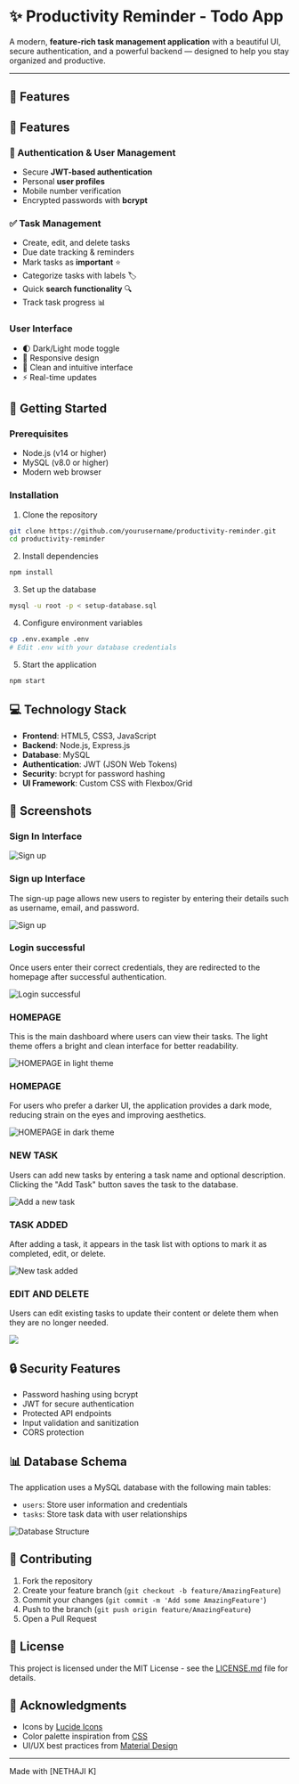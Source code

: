 # ✨ Productivity Reminder - Todo App  

A modern, **feature-rich task management application** with a beautiful UI, secure authentication, and a powerful backend — designed to help you stay organized and productive.  

---

## 🌟 Features  


## 🌟 Features

### 🔐 Authentication & User Management  
- Secure **JWT-based authentication**  
- Personal **user profiles**  
- Mobile number verification  
- Encrypted passwords with **bcrypt**

  
### ✅ Task Management  
- Create, edit, and delete tasks  
- Due date tracking & reminders  
- Mark tasks as **important** ⭐  
- Categorize tasks with labels 🏷️  
- Quick **search functionality** 🔍  
- Track task progress 📊  

### User Interface
- 🌓 Dark/Light mode toggle
- 📱 Responsive design
- 🎯 Clean and intuitive interface
- ⚡ Real-time updates


## 🚀 Getting Started

### Prerequisites
- Node.js (v14 or higher)
- MySQL (v8.0 or higher)
- Modern web browser

### Installation

1. Clone the repository
```bash
git clone https://github.com/yourusername/productivity-reminder.git
cd productivity-reminder
```

2. Install dependencies
```bash
npm install
```

3. Set up the database
```bash
mysql -u root -p < setup-database.sql
```

4. Configure environment variables
```bash
cp .env.example .env
# Edit .env with your database credentials
```

5. Start the application
```bash
npm start
```

## 💻 Technology Stack

- **Frontend**: HTML5, CSS3, JavaScript
- **Backend**: Node.js, Express.js
- **Database**: MySQL
- **Authentication**: JWT (JSON Web Tokens)
- **Security**: bcrypt for password hashing
- **UI Framework**: Custom CSS with Flexbox/Grid

## 📱 Screenshots

### Sign In Interface
![Sign up](https://github.com/XNethaji/To-do-list/blob/main/Screenshot%202025-03-13%20042117.png)

### Sign up Interface
The sign-up page allows new users to register by entering their details such as username, email, and password.  

![Sign up](https://github.com/XNethaji/To-do-list/blob/main/Screenshot%202025-03-13%20042159.png)

### Login successful 
Once users enter their correct credentials, they are redirected to the homepage after successful authentication.

![Login successful](https://github.com/XNethaji/To-do-list/blob/main/Screenshot%202025-03-13%20042219.png)

### HOMEPAGE
This is the main dashboard where users can view their tasks. The light theme offers a bright and clean interface for better readability. 

![HOMEPAGE in light theme](https://github.com/XNethaji/To-do-list/blob/main/Screenshot%202025-03-13%20042404.png)

### HOMEPAGE
For users who prefer a darker UI, the application provides a dark mode, reducing strain on the eyes and improving aesthetics.  

![HOMEPAGE in dark theme](https://github.com/XNethaji/To-do-list/blob/main/Screenshot%202025-03-13%20042421.png)

### NEW TASK
Users can add new tasks by entering a task name and optional description. Clicking the "Add Task" button saves the task to the database.  

![Add a new task](https://github.com/XNethaji/To-do-list/blob/main/Screenshot%202025-03-13%20042537.png)

### TASK ADDED
After adding a task, it appears in the task list with options to mark it as completed, edit, or delete.  

![New task added](https://github.com/XNethaji/To-do-list/blob/main/Screenshot%202025-03-13%20042553.png)

### EDIT AND DELETE 
Users can edit existing tasks to update their content or delete them when they are no longer needed.  

![](https://github.com/XNethaji/To-do-list/blob/main/Screenshot%202025-03-13%20042421.png)


## 🔒 Security Features

- Password hashing using bcrypt
- JWT for secure authentication
- Protected API endpoints
- Input validation and sanitization
- CORS protection

## 📊 Database Schema

The application uses a MySQL database with the following main tables:

- `users`: Store user information and credentials
- `tasks`: Store task data with user relationships

![Database Structure](https://hebbkx1anhila5yf.public.blob.vercel-storage.com/Screenshot%202025-03-13%20042828-ay0irBdMeOPMR0MBgyvXpG7ycLBY9d.png)




## 🤝 Contributing

1. Fork the repository
2. Create your feature branch (`git checkout -b feature/AmazingFeature`)
3. Commit your changes (`git commit -m 'Add some AmazingFeature'`)
4. Push to the branch (`git push origin feature/AmazingFeature`)
5. Open a Pull Request

## 📝 License

This project is licensed under the MIT License - see the [LICENSE.md](LICENSE.md) file for details.

## 🙏 Acknowledgments

- Icons by [Lucide Icons](https://lucide.dev)
- Color palette inspiration from [CSS](https://tailwindcss.com)
- UI/UX best practices from [Material Design](https://material.io)

---

Made with   [NETHAJI K]
